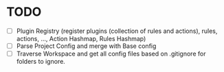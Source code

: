 # TODO

- [ ] Plugin Registry (register plugins (collection of rules and actions), rules, actions, ..., Action Hashmap, Rules Hashmap)
- [ ] Parse Project Config and merge with Base config
- [ ] Traverse Workspace and get all config files based on .gitignore for folders to ignore.